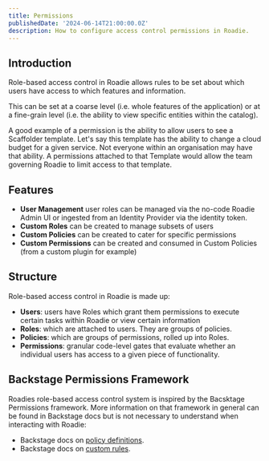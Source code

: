 ```yaml
---
title: Permissions
publishedDate: '2024-06-14T21:00:00.0Z'
description: How to configure access control permissions in Roadie.
---
```


## Introduction

Role-based access control in Roadie allows rules to be set about which users have access to which features and information.

This can be set at a coarse level (i.e. whole features of the application) or at a fine-grain level (i.e. the ability to view specific entities within the catalog).

A good example of a permission is the ability to allow users to see a Scaffolder template. Let's say this template has the ability to change a cloud budget for a given service. Not everyone within an organisation may have that ability. A permissions attached to that Template would allow the team governing Roadie to limit access to that template. 

## Features

- **User Management** user roles can be managed via the no-code Roadie Admin UI or ingested from an Identity Provider via the identity token.
- **Custom Roles** can be created to manage subsets of users
- **Custom Policies** can be created to cater for specific permissions
- **Custom Permissions** can be created and consumed in Custom Policies (from a custom plugin for example)

## Structure

Role-based access control in Roadie is made up:

- **Users**: users have Roles which grant them permissions to execute certain tasks within Roadie or view certain information
- **Roles**: which are attached to users. They are groups of policies. 
- **Policies**: which are groups of permissions, rolled up into Roles. 
- **Permissions**: granular code-level gates that evaluate whether an individual users has access to a given piece of functionality.

## Backstage Permissions Framework

Roadies role-based access control system is inspired by the Bacsktage Permissions framework. More information on that framework in general can be found in Backstage docs but is not necessary to understand when interacting with Roadie:

- Backstage docs on [policy definitions](https://backstage.io/docs/permissions/writing-a-policy/).
- Backstage docs on [custom rules](https://backstage.io/docs/permissions/custom-rules/).